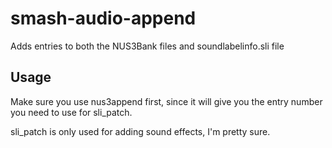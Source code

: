 # smash-audio-append
Adds entries to both the NUS3Bank files and soundlabelinfo.sli file

## Usage
Make sure you use nus3append first, since it will give you the entry number you need to use for sli_patch.

sli_patch is only used for adding sound effects, I'm pretty sure.
